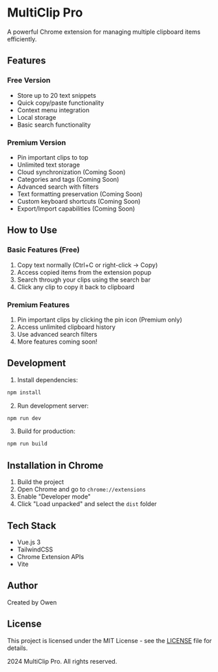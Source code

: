 # MultiClip Pro

A powerful Chrome extension for managing multiple clipboard items efficiently.

## Features

### Free Version
- Store up to 20 text snippets
- Quick copy/paste functionality
- Context menu integration
- Local storage
- Basic search functionality

### Premium Version
- Pin important clips to top
- Unlimited text storage
- Cloud synchronization (Coming Soon)
- Categories and tags (Coming Soon)
- Advanced search with filters
- Text formatting preservation (Coming Soon)
- Custom keyboard shortcuts (Coming Soon)
- Export/Import capabilities (Coming Soon)

## How to Use

### Basic Features (Free)
1. Copy text normally (Ctrl+C or right-click -> Copy)
2. Access copied items from the extension popup
3. Search through your clips using the search bar
4. Click any clip to copy it back to clipboard

### Premium Features
1. Pin important clips by clicking the pin icon (Premium only)
2. Access unlimited clipboard history
3. Use advanced search filters
4. More features coming soon!

## Development

1. Install dependencies:
```bash
npm install
```

2. Run development server:
```bash
npm run dev
```

3. Build for production:
```bash
npm run build
```

## Installation in Chrome

1. Build the project
2. Open Chrome and go to `chrome://extensions`
3. Enable "Developer mode"
4. Click "Load unpacked" and select the `dist` folder

## Tech Stack

- Vue.js 3
- TailwindCSS
- Chrome Extension APIs
- Vite

## Author

Created by Owen

## License

This project is licensed under the MIT License - see the [LICENSE](LICENSE) file for details.

 2024 MultiClip Pro. All rights reserved.
